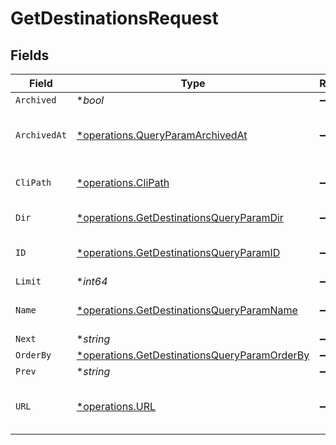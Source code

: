 # GetDestinationsRequest


## Fields

| Field                                                                                                       | Type                                                                                                        | Required                                                                                                    | Description                                                                                                 |
| ----------------------------------------------------------------------------------------------------------- | ----------------------------------------------------------------------------------------------------------- | ----------------------------------------------------------------------------------------------------------- | ----------------------------------------------------------------------------------------------------------- |
| `Archived`                                                                                                  | **bool*                                                                                                     | :heavy_minus_sign:                                                                                          | N/A                                                                                                         |
| `ArchivedAt`                                                                                                | [*operations.QueryParamArchivedAt](../../models/operations/queryparamarchivedat.md)                         | :heavy_minus_sign:                                                                                          | Date the destination was archived                                                                           |
| `CliPath`                                                                                                   | [*operations.CliPath](../../models/operations/clipath.md)                                                   | :heavy_minus_sign:                                                                                          | Path for the CLI destination                                                                                |
| `Dir`                                                                                                       | [*operations.GetDestinationsQueryParamDir](../../models/operations/getdestinationsqueryparamdir.md)         | :heavy_minus_sign:                                                                                          | Sort direction                                                                                              |
| `ID`                                                                                                        | [*operations.GetDestinationsQueryParamID](../../models/operations/getdestinationsqueryparamid.md)           | :heavy_minus_sign:                                                                                          | Filter by destination IDs                                                                                   |
| `Limit`                                                                                                     | **int64*                                                                                                    | :heavy_minus_sign:                                                                                          | N/A                                                                                                         |
| `Name`                                                                                                      | [*operations.GetDestinationsQueryParamName](../../models/operations/getdestinationsqueryparamname.md)       | :heavy_minus_sign:                                                                                          | The destination name                                                                                        |
| `Next`                                                                                                      | **string*                                                                                                   | :heavy_minus_sign:                                                                                          | N/A                                                                                                         |
| `OrderBy`                                                                                                   | [*operations.GetDestinationsQueryParamOrderBy](../../models/operations/getdestinationsqueryparamorderby.md) | :heavy_minus_sign:                                                                                          | Sort key(s)                                                                                                 |
| `Prev`                                                                                                      | **string*                                                                                                   | :heavy_minus_sign:                                                                                          | N/A                                                                                                         |
| `URL`                                                                                                       | [*operations.URL](../../models/operations/url.md)                                                           | :heavy_minus_sign:                                                                                          | HTTP endpoint of the destination                                                                            |